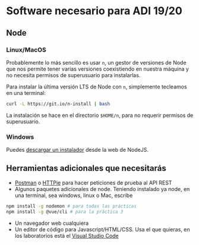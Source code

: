 # Software necesario para ADI 19/20
 
## Node

### Linux/MacOS

Probablemente lo más sencillo es usar `n`, un gestor de versiones de Node que nos permite tener varias versiones coexistiendo en nuestra máquina y no necesita permisos de superusuario para instalarlas.

Para instalar la última versión LTS de Node con `n`, simplemente tecleamos en una terminal:

```bash
curl -L https://git.io/n-install | bash
```
La instalación se hace en el directorio `$HOME/n`, para no requerir permisos de superusuario.

### Windows

Puedes [descargar un instalador](https://nodejs.org/es/download/) desde la web de NodeJS.

## Herramientas adicionales que necesitarás

- [Postman](https://www.getpostman.com/) o [HTTPie](https://httpie.org/) para hacer peticiones de prueba al API REST
- Algunos paquetes adicionales de node. Teniendo instalado ya node, en una terminal, sea windows, linux o Mac, escribe

```bash
npm install -g nodemon # para todas las prácticas
npm install -g @vue/cli # para la práctica 3
```
- Un navegador web cualquiera
- Un editor de código para Javascript/HTML/CSS. Usa el que quieras, en los laboratorios está el [Visual Studio Code](https://code.visualstudio.com/)